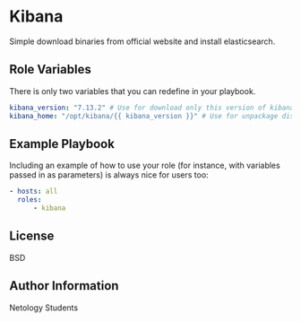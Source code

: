 Kibana
=========

Simple download binaries from official website and install elasticsearch.

Role Variables
--------------
There is only two variables that you can redefine in your playbook.
```yaml
kibana_version: "7.13.2" # Use for download only this version of kibana
kibana_home: "/opt/kibana/{{ kibana_version }}" # Use for unpackage distro and create KIBANA_HOME variable
```

Example Playbook
----------------

Including an example of how to use your role (for instance, with variables passed in as parameters) is always nice for users too:

```yaml
- hosts: all
  roles:
      - kibana
```

License
-------

BSD

Author Information
------------------

Netology Students

